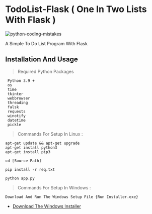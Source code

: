 # TodoList-Flask ( One In Two Lists With Flask  ) 
![python-coding-mistakes](https://github.com/alireza536/TodoList-Flask/assets/95130614/8c697a8b-5256-418f-91eb-750f7ce2d4b6)

A Simple To Do List Program With Flask  


## Installation And Usage


> Required Python Packages


	 Python 3.9 +
	 os
	 time
	 tkinter
	 webbrowser
	 threading
     falsk
     requests
     winotify
     datetime
     pickle


> Commands For Setup In Linux :

	apt-get update && apt-get upgrade
	apt-get install python3
	apt-get install pip3
	
	cd [Source Path]
  
	pip install -r req.txt
  
	python app.py
	
> Commands For Setup In Windows :

	Download And Run The Windows Setup File {Run Installer.exe}

* [Download The Windows Installer]()
